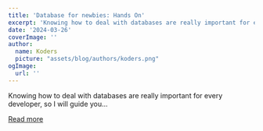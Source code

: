 ```yaml
---
title: 'Database for newbies: Hands On'
excerpt: 'Knowing how to deal with databases are really important for every developer, so I will guide you...'
date: '2024-03-26'
coverImage: ''
author:
  name: Koders
  picture: "assets/blog/authors/koders.png"
ogImage:
  url: ''
---
```


Knowing how to deal with databases are really important for every developer, so I will guide you...

[Read more](https://dev.to/basementdevs/database-for-newbies-3a9f)
